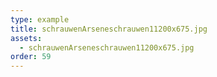 ```yaml
---
type: example
title: schrauwenArseneschrauwen11200x675.jpg
assets:
  - schrauwenArseneschrauwen11200x675.jpg
order: 59
---
```

